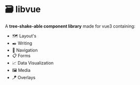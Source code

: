 # 🗃️ libvue

A **tree-shake-able component library** made for vue3 containing:

- 🗺️ Layout's
- ✒️ Writing
- 🔗 Navigation
- 📋 Forms
- 📈 Data Visualization
- 🖼️ Media
- 🪁 Overlays


